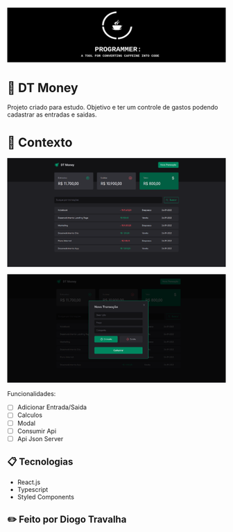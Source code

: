 ![Screenshot](banneradm.png)

# 🚀 DT Money

Projeto criado para estudo. Objetivo e ter um controle de gastos podendo cadastrar as entradas e saidas.

# 🧠 Contexto

![Screenshot](preview.png)

![Screenshot](preview1.png)

Funcionalidades:

- [ ] Adicionar Entrada/Saida
- [ ] Calculos
- [ ] Modal
- [ ] Consumir Api
- [ ] Api Json Server

## 📋 Tecnologias

- React.js
- Typescript
- Styled Components

## ✏️ Feito por Diogo Travalha
